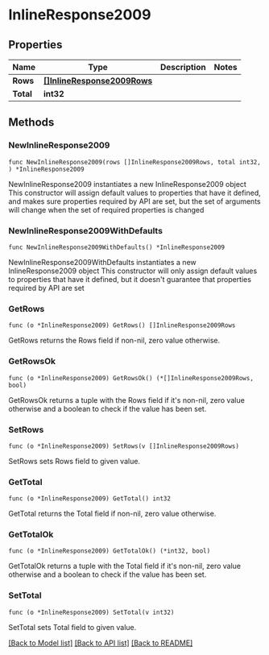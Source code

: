 # InlineResponse2009

## Properties

Name | Type | Description | Notes
------------ | ------------- | ------------- | -------------
**Rows** | [**[]InlineResponse2009Rows**](InlineResponse2009Rows.md) |  | 
**Total** | **int32** |  | 

## Methods

### NewInlineResponse2009

`func NewInlineResponse2009(rows []InlineResponse2009Rows, total int32, ) *InlineResponse2009`

NewInlineResponse2009 instantiates a new InlineResponse2009 object
This constructor will assign default values to properties that have it defined,
and makes sure properties required by API are set, but the set of arguments
will change when the set of required properties is changed

### NewInlineResponse2009WithDefaults

`func NewInlineResponse2009WithDefaults() *InlineResponse2009`

NewInlineResponse2009WithDefaults instantiates a new InlineResponse2009 object
This constructor will only assign default values to properties that have it defined,
but it doesn't guarantee that properties required by API are set

### GetRows

`func (o *InlineResponse2009) GetRows() []InlineResponse2009Rows`

GetRows returns the Rows field if non-nil, zero value otherwise.

### GetRowsOk

`func (o *InlineResponse2009) GetRowsOk() (*[]InlineResponse2009Rows, bool)`

GetRowsOk returns a tuple with the Rows field if it's non-nil, zero value otherwise
and a boolean to check if the value has been set.

### SetRows

`func (o *InlineResponse2009) SetRows(v []InlineResponse2009Rows)`

SetRows sets Rows field to given value.


### GetTotal

`func (o *InlineResponse2009) GetTotal() int32`

GetTotal returns the Total field if non-nil, zero value otherwise.

### GetTotalOk

`func (o *InlineResponse2009) GetTotalOk() (*int32, bool)`

GetTotalOk returns a tuple with the Total field if it's non-nil, zero value otherwise
and a boolean to check if the value has been set.

### SetTotal

`func (o *InlineResponse2009) SetTotal(v int32)`

SetTotal sets Total field to given value.



[[Back to Model list]](../README.md#documentation-for-models) [[Back to API list]](../README.md#documentation-for-api-endpoints) [[Back to README]](../README.md)


